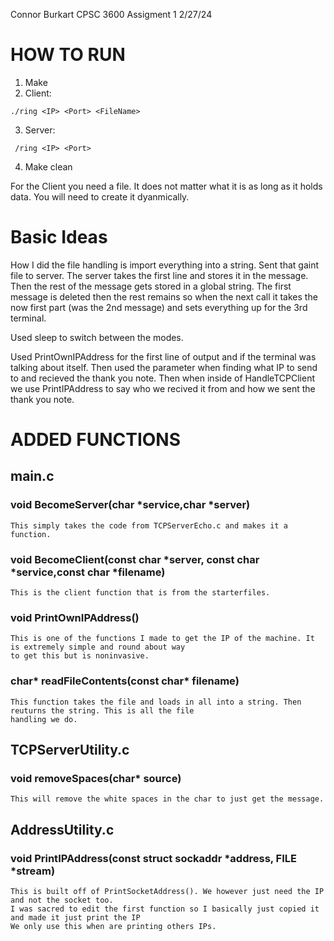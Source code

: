 Connor Burkart
CPSC 3600
Assigment 1
2/27/24


# HOW TO RUN

1. Make
2. Client:
```
./ring <IP> <Port> <FileName>
```
3. Server:
```
 /ring <IP> <Port>
```
4. Make clean


For the Client you need a file. It does not matter what it is as long as it holds data. You will need to create it dyanmically.
# Basic Ideas 

How I did the file handling is import everything into a string. Sent that gaint file to server.
The server takes the first line and stores it in the message. Then the rest of the message gets
stored in a global string. The first message is deleted then the rest remains so when the next
call it takes the now first part (was the 2nd message) and sets everything up for the 3rd terminal.

Used sleep to switch between the modes.

Used PrintOwnIPAddress for the first line of output and if the terminal was talking about itself.
Then used the parameter when finding what IP to send to and recieved the thank you note.
Then when inside of HandleTCPClient we use PrintIPAddress to say who we recived it from and how we sent the thank you note.


# ADDED FUNCTIONS 

## main.c

### void BecomeServer(char *service,char *server)
	This simply takes the code from TCPServerEcho.c and makes it a function.

### void BecomeClient(const char *server, const char *service,const char *filename)
	This is the client function that is from the starterfiles.

### void PrintOwnIPAddress()
	This is one of the functions I made to get the IP of the machine. It is extremely simple and round about way
	to get this but is noninvasive.

### char* readFileContents(const char* filename)
	This function takes the file and loads in all into a string. Then reuturns the string. This is all the file
	handling we do.

## TCPServerUtility.c

### void removeSpaces(char* source)
	This will remove the white spaces in the char to just get the message.

## AddressUtility.c

### void PrintIPAddress(const struct sockaddr *address, FILE *stream)
	This is built off of PrintSocketAddress(). We however just need the IP and not the socket too.
	I was sacred to edit the first function so I basically just copied it and made it just print the IP
	We only use this when are printing others IPs.


